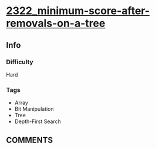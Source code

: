 # [2322_minimum-score-after-removals-on-a-tree](https://leetcode.com/problems/minimum-score-after-removals-on-a-tree)

## Info

### Difficulty

Hard

### Tags

- Array
- Bit Manipulation
- Tree
- Depth-First Search

## __COMMENTS__

> 
